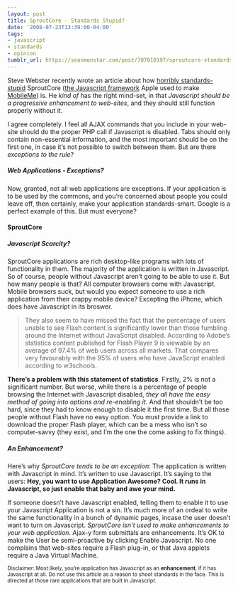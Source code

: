 ```yaml
---
layout: post
title: SproutCore - Standards Stupid?
date: '2008-07-23T13:39:00-04:00'
tags:
- javascript
- standards
- opinion
tumblr_url: https://seanmonstar.com/post/707010197/sproutcore-standards-stupid
---
```

Steve Webster recently wrote an article about how [horribly standards-stupid](http://dynamicflash.com/2008/07/the-problem-with-sproutcore/) SproutCore ([the Javascript framework](http://sproutcore.com/) Apple used to make [MobileMe](http://me.com/)) is. He _kind of_ has the right mind-set, in that _Javascript should be a progressive enhancement to web-sites_, and they should still function properly without it.

I agree completely. I feel all AJAX commands that you include in your web-site should do the proper PHP call if Javascript is disabled. Tabs should only contain non-essential information, and the most important should be on the first one, in case it’s not possible to switch between them. But are there _exceptions to the rule_?

##### Web Applications - Exceptions?

Now, granted, not all web applications are exceptions. If your application is to be used by the commons, and you’re concerned about people you could leave off, then certainly, make your application standards-smart. Google is a perfect example of this. But must everyone?

#### SproutCore

##### Javascript Scarcity?

SproutCore applications are rich desktop-like programs with lots of functionality in them. The majority of the application is written in Javascript. So of course, people without Javascript aren’t going to be able to use it. But how many people is that? All computer browsers come with Javascript. Mobile browsers suck, but would you expect someone to use a rich application from their crappy mobile device? Excepting the iPhone, which does have Javascript in its broswer.

> They also seem to have missed the fact that the percentage of users unable to see Flash content is significantly lower than those fumbling around the Internet without JavaScript disabled. According to Adobe’s statistics content published for Flash Player 9 is viewable by an average of 97.4% of web users across all markets. That compares very favourably with the 95% of users who have JavaScript enabled according to w3schools.

**There’s a problem with this statement of statistics**. Firstly, 2% is not a significant number. But worse, while there is a percentage of people browsing the Internet with Javascript disabled, _they all have the easy method of going into options and re-enabling it_. And that shouldn’t be too hard, since they had to know enough to disable it the first time. But all those people without Flash have no easy option. You must provide a link to download the proper Flash player, which can be a mess who isn’t so computer-savvy (they exist, and I’m the one the come asking to fix things).

##### An Enhancement?

Here’s why _SproutCore tends to be an exception_: The application is written with Javascript in mind. It’s written to use Javascript. It’s saying to the users: **Hey, you want to use Application Awesome? Cool. It runs in Javascript, so just enable that baby and awe your mind.**

If someone doesn’t have Javascript enabled, telling them to enable it to use your Javascript Application is not a sin. It’s much more of an ordeal to write the same functionality in a bunch of dynamic pages, incase the user doesn’t want to turn on Javascript. _SproutCore isn’t used to make enhancements to your web application_. Ajax-y form submittals are enhancements. It’s OK to make the User be semi-proactive by clicking Enable Javascript. No one complains that web-sites require a Flash plug-in, or that Java applets require a Java Virtual Machine.

<small>Disclaimer: Most likely, you’re application has Javascript as an <strong>enhancement</strong>, if it has Javascript at all. Do not use this article as a reason to shoot standards in the face. This is directed at those rare applications that are built in Javascript.</small>

